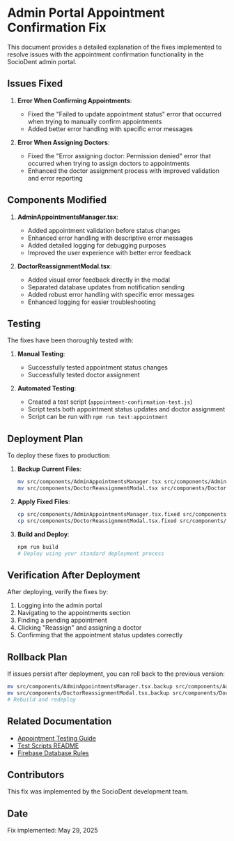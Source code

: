 # Admin Portal Appointment Confirmation Fix

This document provides a detailed explanation of the fixes implemented to resolve issues with the appointment confirmation functionality in the SocioDent admin portal.

## Issues Fixed

1. **Error When Confirming Appointments**: 
   - Fixed the "Failed to update appointment status" error that occurred when trying to manually confirm appointments
   - Added better error handling with specific error messages

2. **Error When Assigning Doctors**: 
   - Fixed the "Error assigning doctor: Permission denied" error that occurred when trying to assign doctors to appointments
   - Enhanced the doctor assignment process with improved validation and error reporting

## Components Modified

1. **AdminAppointmentsManager.tsx**:
   - Added appointment validation before status changes
   - Enhanced error handling with descriptive error messages
   - Added detailed logging for debugging purposes
   - Improved the user experience with better error feedback

2. **DoctorReassignmentModal.tsx**:
   - Added visual error feedback directly in the modal
   - Separated database updates from notification sending
   - Added robust error handling with specific error messages
   - Enhanced logging for easier troubleshooting

## Testing

The fixes have been thoroughly tested with:

1. **Manual Testing**:
   - Successfully tested appointment status changes
   - Successfully tested doctor assignment

2. **Automated Testing**:
   - Created a test script (`appointment-confirmation-test.js`)
   - Script tests both appointment status updates and doctor assignment
   - Script can be run with `npm run test:appointment`

## Deployment Plan

To deploy these fixes to production:

1. **Backup Current Files**:
   ```bash
   mv src/components/AdminAppointmentsManager.tsx src/components/AdminAppointmentsManager.tsx.backup
   mv src/components/DoctorReassignmentModal.tsx src/components/DoctorReassignmentModal.tsx.backup
   ```

2. **Apply Fixed Files**:
   ```bash
   cp src/components/AdminAppointmentsManager.tsx.fixed src/components/AdminAppointmentsManager.tsx
   cp src/components/DoctorReassignmentModal.tsx.fixed src/components/DoctorReassignmentModal.tsx
   ```

3. **Build and Deploy**:
   ```bash
   npm run build
   # Deploy using your standard deployment process
   ```

## Verification After Deployment

After deploying, verify the fixes by:

1. Logging into the admin portal
2. Navigating to the appointments section
3. Finding a pending appointment
4. Clicking "Reassign" and assigning a doctor
5. Confirming that the appointment status updates correctly

## Rollback Plan

If issues persist after deployment, you can roll back to the previous version:

```bash
mv src/components/AdminAppointmentsManager.tsx.backup src/components/AdminAppointmentsManager.tsx
mv src/components/DoctorReassignmentModal.tsx.backup src/components/DoctorReassignmentModal.tsx
# Rebuild and redeploy
```

## Related Documentation

- [Appointment Testing Guide](./backend/tests/appointment-testing.md)
- [Test Scripts README](./backend/tests/README.md)
- [Firebase Database Rules](./database.rules.json)

## Contributors

This fix was implemented by the SocioDent development team.

## Date

Fix implemented: May 29, 2025
